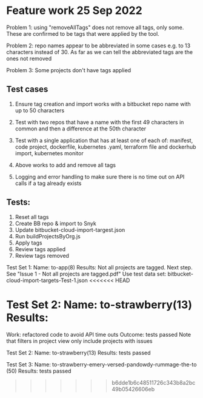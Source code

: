 # Feature work 25 Sep 2022

Problem 1: using "removeAllTags" does not remove all tags, only some. These are confirmed to be tags that were applied by the tool.

Problem 2: repo names appear to be abbreviated in some cases e.g. to 13 characters instead of 30. As far as we can tell the abbreviated tags are the ones not removed

Problem 3: Some projects don't have tags applied

## Test cases

1. Ensure tag creation and import works with a bitbucket repo name with up to 50 characters

2. Test with two repos that have a name with the first 49 characters in common and then a difference at the 50th character

3. Test with a single application that has at least one of each of: manifest, code project, dockerfile, kubernetes .yaml, terraform file and dockerhub import, kubernetes monitor

4. Above works to add and remove all tags

5. Logging and error handling to make sure there is no time out on API calls if a tag already exists

## Tests:

1. Reset all tags
2. Create BB repo & import to Snyk
3. Update bitbucket-cloud-import-targest.json
4. Run buildProjectsByOrg.js
5. Apply tags
6. Review tags applied
7. Review tags removed 

Test Set 1:
Name: to-app(8)
Results: Not all projects are tagged. Next step. See "Issue 1 - Not all projects are tagged.pdf"
Use test data set:
bitbucket-cloud-import-targets-Test-1.json
<<<<<<< HEAD

Test Set 2:
Name: to-strawberry(13)
Results:
=======
Work: refactored code to avoid API time outs
Outcome: tests passed
Note that filters in project view only include projects with issues

Test Set 2:
Name: to-strawberry(13)
Results: tests passed

Test Set 3:
Name: to-strawberry-emery-versed-pandowdy-rummage-the-to (50)
Results: tests passed
>>>>>>> b6dde1b6c48511726c343b8a2bc49b05426606eb




